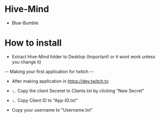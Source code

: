 # Hive-Mind
 
- Blue-Bumble

# How to install
- Extract Hive-Mind folder to Desktop (Important! or it wont work unless you change it)


-- Making your first application for twtich --
- After making application in https://dev.twitch.tv
-   ∟ Copy the client Seceret to Clients.txt by clicking "New Secret" 
-   ∟ Copy Client ID to "App-ID.txt"

- Copy your username to "Username.txt"
